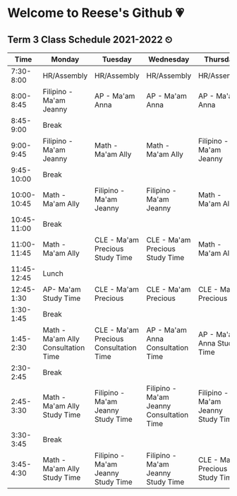 # Welcome to Reese's Github 💗

## Term 3 Class Schedule 2021-2022 ⏲

| Time | Monday | Tuesday | Wednesday | Thursday | Friday |
|------|--------|---------|-----------|----------|--------|
| 7:30-8:00 | HR/Assembly | HR/Assembly | HR/Assembly |  HR/Assembly | HR/Assembly|
| 8:00-8:45 | Filipino - Ma'am Jeanny | AP - Ma'am Anna | AP -  Ma'am Anna | AP - Ma'am Anna | AP - Ma'am Anna |
| 8:45-9:00 | Break | | | | | |
| 9:00-9:45 | Filipino - Ma'am Jeanny | Math - Ma'am Ally | Math - Ma'am Ally | Filipino - Ma'am Jeanny | Filipino - Ma'am Jeanny |
| 9:45-10:00 | Break | | | | | |
| 10:00-10:45 | Math - Ma'am Ally | Filipino - Ma'am Jeanny | Filipino - Ma'am Jeanny | Math - Ma'am Ally | Math - Ma'am Ally |
| 10:45-11:00 | Break | | | | | |
| 11:00-11:45 | Math - Ma'am Ally | CLE - Ma'am Precious Study Time | CLE - Ma'am Precious Study Time | Math - Ma'am Ally | Math - Ma'am Ally|
| 11:45-12:45 | Lunch | | | | | |
| 12:45-1:30 | AP- Ma'am Study Time | CLE - Ma'am Precious | CLE - Ma'am Precious| CLE - Ma'am Precious | CLE - Ma'am Precious|
| 1:30-1:45 | Break | | | | | |
| 1:45-2:30 | Math - Ma'am Ally Consultation Time | CLE - Ma'am Precious Consultation Time | AP - Ma'am Anna Consultation Time | AP - Ma'am Anna Study Time | AP - Ma'am Anna Study Time |
| 2:30-2:45 | Break | | | | | |
| 2:45-3:30 | Math - Ma'am Ally Study Time | Filipino - Ma'am Jeanny Study Time | Filipino - Ma'am Jeanny Consultation Time | Filipino - Ma'am Jeanny Study Time | Filipino - Ma'am Jeanny Study Time |
| 3:30-3:45 | Break | | | | | |
| 3:45-4:30 | Math - Ma'am Ally Study Time | Filipino - Ma'am Jeanny Study Time | Filipino - Ma'am Jeanny Study Time | CLE - Ma'am Precious Study Time |  CLE - Ma'am Precious Study Time |
